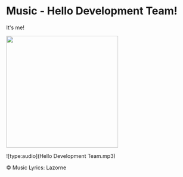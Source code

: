 # Music -  Hello Development Team!

It's me!

<img src="../user-mad.png" width="300">

![type:audio](Hello Development Team.mp3)

©️ Music Lyrics:️ Lazorne 
